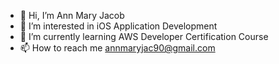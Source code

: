 - 👋 Hi, I’m Ann Mary Jacob
- 👀 I’m interested in iOS Application Development
- 🌱 I’m currently learning AWS Developer Certification Course
- 📫 How to reach me annmaryjac90@gmail.com

<!---
AnnMaryJac90/AnnMaryJac90 is a ✨ special ✨ repository because its `README.md` (this file) appears on your GitHub profile.
You can click the Preview link to take a look at your changes.
--->
